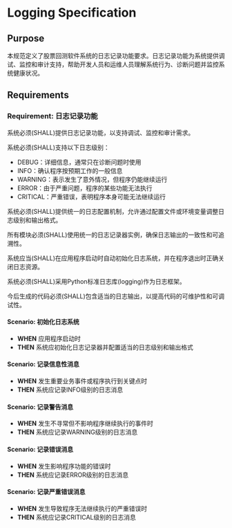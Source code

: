 # Logging Specification

## Purpose
本规范定义了股票回测软件系统的日志记录功能要求。日志记录功能为系统提供调试、监控和审计支持，帮助开发人员和运维人员理解系统行为、诊断问题并监控系统健康状况。

## Requirements
### Requirement: 日志记录功能
系统必须(SHALL)提供日志记录功能，以支持调试、监控和审计需求。

系统必须(SHALL)支持以下日志级别：
- DEBUG：详细信息，通常只在诊断问题时使用
- INFO：确认程序按预期工作的一般信息
- WARNING：表示发生了意外情况，但程序仍能继续运行
- ERROR：由于严重问题，程序的某些功能无法执行
- CRITICAL：严重错误，表明程序本身可能无法继续运行

系统必须(SHALL)提供统一的日志配置机制，允许通过配置文件或环境变量调整日志级别和输出格式。

所有模块必须(SHALL)使用统一的日志记录器实例，确保日志输出的一致性和可追溯性。

系统应当(SHALL)在应用程序启动时自动初始化日志系统，并在程序退出时正确关闭日志资源。

系统必须(SHALL)采用Python标准日志库(logging)作为日志框架。

今后生成的代码必须(SHALL)包含适当的日志输出，以提高代码的可维护性和可调试性。

#### Scenario: 初始化日志系统
- **WHEN** 应用程序启动时
- **THEN** 系统应初始化日志记录器并配置适当的日志级别和输出格式

#### Scenario: 记录信息性消息
- **WHEN** 发生重要业务事件或程序执行到关键点时
- **THEN** 系统应记录INFO级别的日志消息

#### Scenario: 记录警告消息
- **WHEN** 发生不寻常但不影响程序继续执行的事件时
- **THEN** 系统应记录WARNING级别的日志消息

#### Scenario: 记录错误消息
- **WHEN** 发生影响程序功能的错误时
- **THEN** 系统应记录ERROR级别的日志消息

#### Scenario: 记录严重错误消息
- **WHEN** 发生导致程序无法继续执行的严重错误时
- **THEN** 系统应记录CRITICAL级别的日志消息